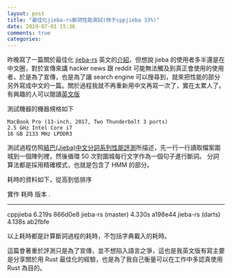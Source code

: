 ```yaml
---
layout: post
title: "最佳化jieba-rs斷詞性能測試(快于cppjieba 33%)"
date: 2019-07-01 15:36 
comments: true
categories: 
---
```


昨晚寫了一篇關於最佳化 [jieba-rs](https://github.com/messense/jieba-rs) 英文的[介紹](https://blog.paulme.ng/posts/2019-06-30-optimizing-jieba-rs-to-be-33percents-faster-than-cppjieba.html)，但想說 jieba 的使用者多半還是在中文圈，對於宣傳來講 hacker news 跟 reddit 可能無法觸及到真正會使用的使用者，於是為了宣傳，也是為了讓 search engine 可以搜尋到，就來把性能的部分另外寫成中文的一篇。關於過程我就不再重新用中文再寫一次了，實在太累人了。有興趣的人可以閱讀[英文版](https://blog.paulme.ng/posts/2019-06-30-optimizing-jieba-rs-to-be-33percents-faster-than-cppjieba.html)

測試機器的機器規格如下
```
MacBook Pro (13-inch, 2017, Two Thunderbolt 3 ports)
2.5 GHz Intel Core i7
16 GB 2133 MHz LPDDR3
```

測試過程仿照[結巴(Jieba)中文分詞系列性能評測](http://yanyiwu.com/work/2015/06/14/jieba-series-performance-test.html)所描述，先一行一行讀取檔案圍城到一個陣列裡，然後循環 50 次對圍城每行文字作為一個句子進行斷詞。 分詞算法都是採用精確模式，也就是包含了 HMM 的部分。

耗時的資料如下，從高到低排序

實作                      耗時            版本 . 
--------------------  -----------    --------------
cppjieba                 6.219s         866d0e8 
jieba-rs (master)        4.330s         a198e44 
jieba-rs (darts)         4.138s         ab2fbfe 

以上耗時都是計算斷詞過程的耗時，不包括字典載入的耗時。

這篇會著重於評測只是為了宣傳，並不想陷入語言之爭，這也是我英文版有寫主要是分享關於用 Rust 最佳化的經驗，也是為了我自己衡量可以在工作中多認真使用 Rust 為目的。
